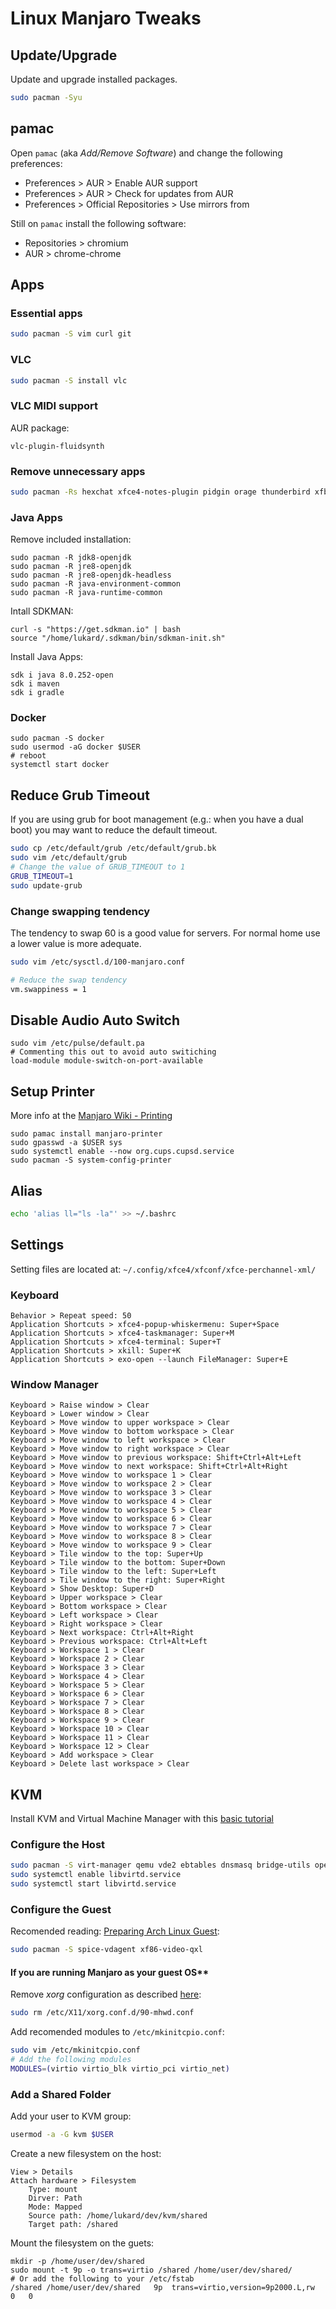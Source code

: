 Linux Manjaro Tweaks
====================

Update/Upgrade
--------------
Update and upgrade installed packages.
```bash
sudo pacman -Syu
```

pamac
-----
Open `pamac` (aka _Add/Remove Software_) and change the following preferences:

- Preferences > AUR > Enable AUR support
- Preferences > AUR > Check for updates from AUR
- Preferences > Official Repositories > Use mirrors from

Still on `pamac` install the following software:

- Repositories > chromium
- AUR > chrome-chrome

Apps
----

### Essential apps
```bash
sudo pacman -S vim curl git
```

### VLC
```bash
sudo pacman -S install vlc
```

### VLC MIDI support
AUR package:
```
vlc-plugin-fluidsynth
```

### Remove unnecessary apps
```bash
sudo pacman -Rs hexchat xfce4-notes-plugin pidgin orage thunderbird xfburn
```

### Java Apps
Remove included installation:
```
sudo pacman -R jdk8-openjdk
sudo pacman -R jre8-openjdk
sudo pacman -R jre8-openjdk-headless
sudo pacman -R java-environment-common
sudo pacman -R java-runtime-common
```
Intall SDKMAN:
```
curl -s "https://get.sdkman.io" | bash
source "/home/lukard/.sdkman/bin/sdkman-init.sh"
```
Install Java Apps:
```
sdk i java 8.0.252-open
sdk i maven
sdk i gradle
```

### Docker
```
sudo pacman -S docker
sudo usermod -aG docker $USER
# reboot
systemctl start docker
```

Reduce Grub Timeout
-------------------
If you are using grub for boot management (e.g.: when you have a dual boot) you may want to reduce the default timeout.
```bash
sudo cp /etc/default/grub /etc/default/grub.bk
sudo vim /etc/default/grub
# Change the value of GRUB_TIMEOUT to 1
GRUB_TIMEOUT=1
sudo update-grub
```

### Change swapping tendency
The tendency to swap 60 is a good value for servers. For normal home use a lower value is more adequate.
```bash
sudo vim /etc/sysctl.d/100-manjaro.conf

# Reduce the swap tendency 
vm.swappiness = 1
```

Disable Audio Auto Switch
-------------------------
```
sudo vim /etc/pulse/default.pa
# Commenting this out to avoid auto switiching
load-module module-switch-on-port-available
```

Setup Printer
-------------
More info at the [Manjaro Wiki - Printing](https://wiki.manjaro.org/index.php?title=Printing)
```
sudo pamac install manjaro-printer
sudo gpasswd -a $USER sys
sudo systemctl enable --now org.cups.cupsd.service
sudo pacman -S system-config-printer
```

Alias
-----
```bash
echo 'alias ll="ls -la"' >> ~/.bashrc
```

Settings
--------
Setting files are located at: `~/.config/xfce4/xfconf/xfce-perchannel-xml/`

### Keyboard
```
Behavior > Repeat speed: 50
Application Shortcuts > xfce4-popup-whiskermenu: Super+Space
Application Shortcuts > xfce4-taskmanager: Super+M
Application Shortcuts > xfce4-terminal: Super+T
Application Shortcuts > xkill: Super+K
Application Shortcuts > exo-open --launch FileManager: Super+E
```

### Window Manager
```
Keyboard > Raise window > Clear
Keyboard > Lower window > Clear
Keyboard > Move window to upper workspace > Clear
Keyboard > Move window to bottom workspace > Clear
Keyboard > Move window to left workspace > Clear
Keyboard > Move window to right workspace > Clear
Keyboard > Move window to previous workspace: Shift+Ctrl+Alt+Left
Keyboard > Move window to next workspace: Shift+Ctrl+Alt+Right
Keyboard > Move window to workspace 1 > Clear
Keyboard > Move window to workspace 2 > Clear
Keyboard > Move window to workspace 3 > Clear
Keyboard > Move window to workspace 4 > Clear
Keyboard > Move window to workspace 5 > Clear
Keyboard > Move window to workspace 6 > Clear
Keyboard > Move window to workspace 7 > Clear
Keyboard > Move window to workspace 8 > Clear
Keyboard > Move window to workspace 9 > Clear
Keyboard > Tile window to the top: Super+Up
Keyboard > Tile window to the bottom: Super+Down
Keyboard > Tile window to the left: Super+Left
Keyboard > Tile window to the right: Super+Right
Keyboard > Show Desktop: Super+D
Keyboard > Upper workspace > Clear
Keyboard > Bottom workspace > Clear
Keyboard > Left workspace > Clear
Keyboard > Right workspace > Clear
Keyboard > Next workspace: Ctrl+Alt+Right
Keyboard > Previous workspace: Ctrl+Alt+Left
Keyboard > Workspace 1 > Clear
Keyboard > Workspace 2 > Clear
Keyboard > Workspace 3 > Clear
Keyboard > Workspace 4 > Clear
Keyboard > Workspace 5 > Clear
Keyboard > Workspace 6 > Clear
Keyboard > Workspace 7 > Clear
Keyboard > Workspace 8 > Clear
Keyboard > Workspace 9 > Clear
Keyboard > Workspace 10 > Clear
Keyboard > Workspace 11 > Clear
Keyboard > Workspace 12 > Clear
Keyboard > Add workspace > Clear
Keyboard > Delete last workspace > Clear
```

KVM
---
Install KVM and Virtual Machine Manager with this [basic tutorial](https://www.fosslinux.com/2484/how-to-install-virtual-machine-manager-kvm-in-manjaro-and-arch-linux.htm)

### Configure the Host
```bash
sudo pacman -S virt-manager qemu vde2 ebtables dnsmasq bridge-utils openbsd-netcat
sudo systemctl enable libvirtd.service
sudo systemctl start libvirtd.service
```

### Configure the Guest
Recomended reading: [Preparing Arch Linux Guest](https://wiki.archlinux.org/index.php/QEMU#Preparing_an_(Arch)_Linux_guest):
```bash
sudo pacman -S spice-vdagent xf86-video-qxl
```

#### If you are running Manjaro as your guest OS**
Remove _xorg_ configuration as described [here](https://superuser.com/questions/1464585/how-to-increase-display-resolution-in-qemu-kvm-via-virt-manager-on-manjaro-host):
```bash
sudo rm /etc/X11/xorg.conf.d/90-mhwd.conf
```

Add recomended modules to `/etc/mkinitcpio.conf`:
```bash
sudo vim /etc/mkinitcpio.conf
# Add the following modules
MODULES=(virtio virtio_blk virtio_pci virtio_net)
```

### Add a Shared Folder
Add your user to KVM group:
```bash
usermod -a -G kvm $USER
```

Create a new filesystem on the host:
```
View > Details
Attach hardware > Filesystem
    Type: mount
    Dirver: Path
    Mode: Mapped
    Source path: /home/lukard/dev/kvm/shared
    Target path: /shared
```
Mount the filesystem on the guets:
```
mkdir -p /home/user/dev/shared
sudo mount -t 9p -o trans=virtio /shared /home/user/dev/shared/
# Or add the following to your /etc/fstab
/shared /home/user/dev/shared   9p  trans=virtio,version=9p2000.L,rw    0   0
```
